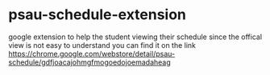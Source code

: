 # psau-schedule-extension
google extension to help the student viewing their schedule since the offical view is not easy to understand
you can find it on the link https://chrome.google.com/webstore/detail/psau-schedule/gdfjoacajohmgfmogoedojoemadaheag
